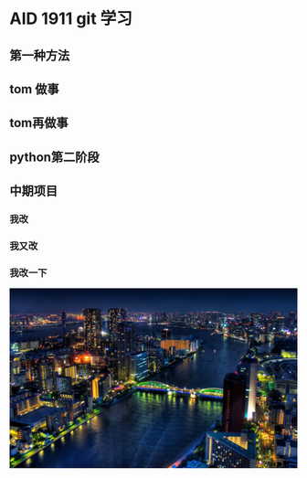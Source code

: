 # AID 1911 git 学习

## 第一种方法

## tom 做事

## tom再做事

## python第二阶段

## 中期项目

### 我改

### 我又改

### 我改一下

![](bz.jpg)
